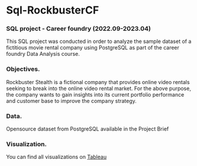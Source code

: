 # Sql-RockbusterCF
### **SQL project - Career foundry (2022.09-2023.04)**
This SQL project was conducted in order to analyze the sample dataset of a fictitious movie rental company using PostgreSQL as part of the career foundry Data Analysis course.

### **Objectives**.  

Rockbuster Stealth is a fictional company that provides online video rentals seeking to break into the online video rental market. For the above purpose, the company wants to gain insights into its current portfolio performance and customer base to improve the company strategy.

### **Data**.  

Opensource dataset from PostgreSQL available in the Project Brief

### **Visualization**. 

You can find all visualizations on [Tableau](https://public.tableau.com/app/profile/aruni.l.bandara/viz/3_10-PresentingSQLResultsRockbuster)
